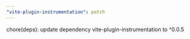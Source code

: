 ```yaml
---
"vite-plugin-instrumentation": patch
---
```


chore(deps): update dependency vite-plugin-instrumentation to ^0.0.5
